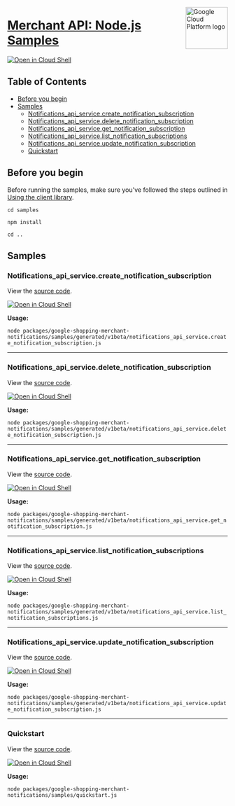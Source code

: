 [//]: # "This README.md file is auto-generated, all changes to this file will be lost."
[//]: # "To regenerate it, use `python -m synthtool`."
<img src="https://avatars2.githubusercontent.com/u/2810941?v=3&s=96" alt="Google Cloud Platform logo" title="Google Cloud Platform" align="right" height="96" width="96"/>

# [Merchant API: Node.js Samples](https://github.com/googleapis/google-cloud-node)

[![Open in Cloud Shell][shell_img]][shell_link]



## Table of Contents

* [Before you begin](#before-you-begin)
* [Samples](#samples)
  * [Notifications_api_service.create_notification_subscription](#notifications_api_service.create_notification_subscription)
  * [Notifications_api_service.delete_notification_subscription](#notifications_api_service.delete_notification_subscription)
  * [Notifications_api_service.get_notification_subscription](#notifications_api_service.get_notification_subscription)
  * [Notifications_api_service.list_notification_subscriptions](#notifications_api_service.list_notification_subscriptions)
  * [Notifications_api_service.update_notification_subscription](#notifications_api_service.update_notification_subscription)
  * [Quickstart](#quickstart)

## Before you begin

Before running the samples, make sure you've followed the steps outlined in
[Using the client library](https://github.com/googleapis/google-cloud-node#using-the-client-library).

`cd samples`

`npm install`

`cd ..`

## Samples



### Notifications_api_service.create_notification_subscription

View the [source code](https://github.com/googleapis/google-cloud-node/blob/main/packages/google-shopping-merchant-notifications/samples/generated/v1beta/notifications_api_service.create_notification_subscription.js).

[![Open in Cloud Shell][shell_img]](https://console.cloud.google.com/cloudshell/open?git_repo=https://github.com/googleapis/google-cloud-node&page=editor&open_in_editor=packages/google-shopping-merchant-notifications/samples/generated/v1beta/notifications_api_service.create_notification_subscription.js,samples/README.md)

__Usage:__


`node packages/google-shopping-merchant-notifications/samples/generated/v1beta/notifications_api_service.create_notification_subscription.js`


-----




### Notifications_api_service.delete_notification_subscription

View the [source code](https://github.com/googleapis/google-cloud-node/blob/main/packages/google-shopping-merchant-notifications/samples/generated/v1beta/notifications_api_service.delete_notification_subscription.js).

[![Open in Cloud Shell][shell_img]](https://console.cloud.google.com/cloudshell/open?git_repo=https://github.com/googleapis/google-cloud-node&page=editor&open_in_editor=packages/google-shopping-merchant-notifications/samples/generated/v1beta/notifications_api_service.delete_notification_subscription.js,samples/README.md)

__Usage:__


`node packages/google-shopping-merchant-notifications/samples/generated/v1beta/notifications_api_service.delete_notification_subscription.js`


-----




### Notifications_api_service.get_notification_subscription

View the [source code](https://github.com/googleapis/google-cloud-node/blob/main/packages/google-shopping-merchant-notifications/samples/generated/v1beta/notifications_api_service.get_notification_subscription.js).

[![Open in Cloud Shell][shell_img]](https://console.cloud.google.com/cloudshell/open?git_repo=https://github.com/googleapis/google-cloud-node&page=editor&open_in_editor=packages/google-shopping-merchant-notifications/samples/generated/v1beta/notifications_api_service.get_notification_subscription.js,samples/README.md)

__Usage:__


`node packages/google-shopping-merchant-notifications/samples/generated/v1beta/notifications_api_service.get_notification_subscription.js`


-----




### Notifications_api_service.list_notification_subscriptions

View the [source code](https://github.com/googleapis/google-cloud-node/blob/main/packages/google-shopping-merchant-notifications/samples/generated/v1beta/notifications_api_service.list_notification_subscriptions.js).

[![Open in Cloud Shell][shell_img]](https://console.cloud.google.com/cloudshell/open?git_repo=https://github.com/googleapis/google-cloud-node&page=editor&open_in_editor=packages/google-shopping-merchant-notifications/samples/generated/v1beta/notifications_api_service.list_notification_subscriptions.js,samples/README.md)

__Usage:__


`node packages/google-shopping-merchant-notifications/samples/generated/v1beta/notifications_api_service.list_notification_subscriptions.js`


-----




### Notifications_api_service.update_notification_subscription

View the [source code](https://github.com/googleapis/google-cloud-node/blob/main/packages/google-shopping-merchant-notifications/samples/generated/v1beta/notifications_api_service.update_notification_subscription.js).

[![Open in Cloud Shell][shell_img]](https://console.cloud.google.com/cloudshell/open?git_repo=https://github.com/googleapis/google-cloud-node&page=editor&open_in_editor=packages/google-shopping-merchant-notifications/samples/generated/v1beta/notifications_api_service.update_notification_subscription.js,samples/README.md)

__Usage:__


`node packages/google-shopping-merchant-notifications/samples/generated/v1beta/notifications_api_service.update_notification_subscription.js`


-----




### Quickstart

View the [source code](https://github.com/googleapis/google-cloud-node/blob/main/packages/google-shopping-merchant-notifications/samples/quickstart.js).

[![Open in Cloud Shell][shell_img]](https://console.cloud.google.com/cloudshell/open?git_repo=https://github.com/googleapis/google-cloud-node&page=editor&open_in_editor=packages/google-shopping-merchant-notifications/samples/quickstart.js,samples/README.md)

__Usage:__


`node packages/google-shopping-merchant-notifications/samples/quickstart.js`






[shell_img]: https://gstatic.com/cloudssh/images/open-btn.png
[shell_link]: https://console.cloud.google.com/cloudshell/open?git_repo=https://github.com/googleapis/google-cloud-node&page=editor&open_in_editor=samples/README.md
[product-docs]: https://developers.google.com/merchant/api
